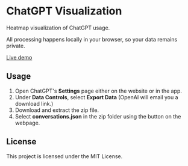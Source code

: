 # ChatGPT Visualization

Heatmap visualization of ChatGPT usage.

All processing happens locally in your browser, so your data remains private.

[Live demo](https://chatgptviz.pages.dev/)

## Usage
1. Open ChatGPT's **Settings** page either on the website or in the app.
2. Under **Data Controls**, select **Export Data** (OpenAI will email you a download link.)
3. Download and extract the zip file.
4. Select **conversations.json** in the zip folder using the button on the webpage.

## License

This project is licensed under the MIT License.